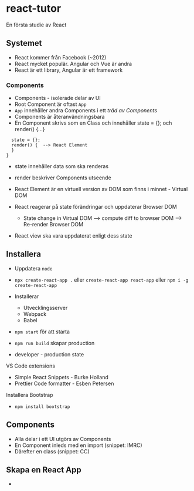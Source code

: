 # react-tutor
En första studie av React

## Systemet

* React kommer från Facebook (~2012)
* React mycket populär. Angular och Vue är andra
* React är ett library, Angular är ett framework

### Components

* Components - isolerade delar av UI
* Root Component är oftast ```App```
* ```App``` innehåller andra Components i ett *träd av Components*
* Components är återanvändningsbara
* En Component skrivs som en Class och innehåller state = {}; och render() {...} 

```class Like {
  state = {};
  render() {  --> React Element
  }
}
```

* state innehåller data som ska renderas
* render beskriver Components utseende

* React Element är en virtuell version av DOM som finns i minnet - Virtual DOM
* React reagerar på state förändringar och uppdaterar Browser DOM
  * State change in Virtual DOM --> compute diff to browser DOM --> Re-render Browser DOM 
* React view ska vara uppdaterat enligt dess state



## Installera

* Uppdatera ```node```
* ```npx create-react-app .``` eller ```create-react-app react-app``` eller ```npm i -g create-react-app```
* Installerar
  * Utvecklingsserver
  * Webpack
  * Babel


* ```npm start``` för att starta
* ```npm run build``` skapar production
* developer - production state

VS Code extensions
* Simple React Snippets - Burke Holland
* Prettier Code formatter - Esben Petersen

Installera Bootstrap
* ```npm install bootstrap```

## Components

* Alla delar i ett UI utgörs av Components
* En Component inleds med en import (snippet: IMRC)
* Därefter en class (snippet: CC)

## Skapa en React App

* ```create-react-app 
